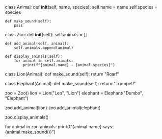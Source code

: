 class Animal:
    def __init__(self, name, species):
        self.name = name
        self.species = species

    def make_sound(self):
        pass 

class Zoo:
    def __init__(self):
        self.animals = []

    def add_animal(self, animal):
        self.animals.append(animal)

    def display_animals(self):
        for animal in self.animals:
            print(f"{animal.name} - {animal.species}")

class Lion(Animal):
    def make_sound(self):
        return "Roar!"

class Elephant(Animal):
    def make_sound(self):
        return "Trumpet!"


zoo = Zoo()
lion = Lion("Leo", "Lion")
elephant = Elephant("Dumbo", "Elephant")


zoo.add_animal(lion)
zoo.add_animal(elephant)


zoo.display_animals()


for animal in zoo.animals:
    print(f"{animal.name} says: {animal.make_sound()}")
